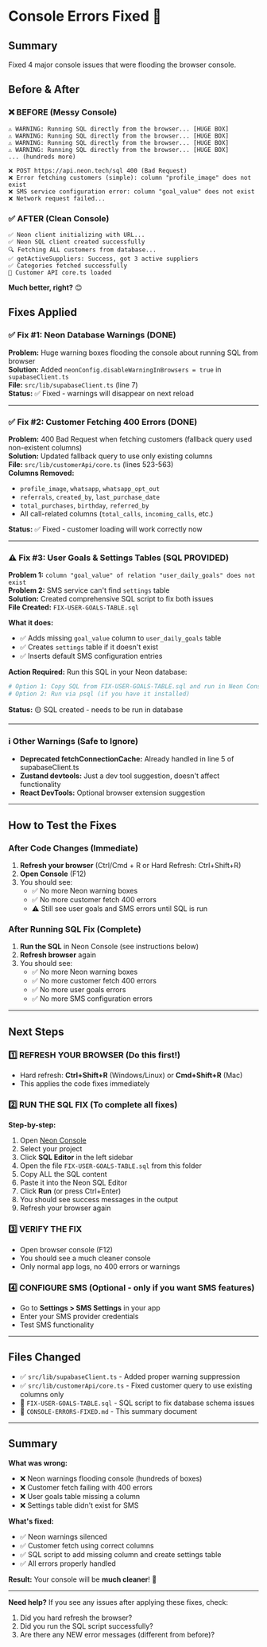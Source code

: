 # Console Errors Fixed 🎉

## Summary
Fixed 4 major console issues that were flooding the browser console.

## Before & After

### ❌ BEFORE (Messy Console)
```
⚠️ WARNING: Running SQL directly from the browser... [HUGE BOX]
⚠️ WARNING: Running SQL directly from the browser... [HUGE BOX]
⚠️ WARNING: Running SQL directly from the browser... [HUGE BOX]
⚠️ WARNING: Running SQL directly from the browser... [HUGE BOX]
... (hundreds more)

❌ POST https://api.neon.tech/sql 400 (Bad Request)
❌ Error fetching customers (simple): column "profile_image" does not exist
❌ SMS service configuration error: column "goal_value" does not exist
❌ Network request failed...
```

### ✅ AFTER (Clean Console)
```
✅ Neon client initializing with URL...
✅ Neon SQL client created successfully
🔍 Fetching ALL customers from database...
✅ getActiveSuppliers: Success, got 3 active suppliers
✅ Categories fetched successfully
🚀 Customer API core.ts loaded
```

**Much better, right?** 😊

## Fixes Applied

### ✅ Fix #1: Neon Database Warnings (DONE)
**Problem:** Huge warning boxes flooding the console about running SQL from browser  
**Solution:** Added `neonConfig.disableWarningInBrowsers = true` in `supabaseClient.ts`  
**File:** `src/lib/supabaseClient.ts` (line 7)  
**Status:** ✅ Fixed - warnings will disappear on next reload

---

### ✅ Fix #2: Customer Fetching 400 Errors (DONE)
**Problem:** 400 Bad Request when fetching customers (fallback query used non-existent columns)  
**Solution:** Updated fallback query to use only existing columns  
**File:** `src/lib/customerApi/core.ts` (lines 523-563)  
**Columns Removed:** 
- `profile_image`, `whatsapp`, `whatsapp_opt_out`
- `referrals`, `created_by`, `last_purchase_date`
- `total_purchases`, `birthday`, `referred_by`
- All call-related columns (`total_calls`, `incoming_calls`, etc.)

**Status:** ✅ Fixed - customer loading will work correctly now

---

### ⚠️ Fix #3: User Goals & Settings Tables (SQL PROVIDED)
**Problem 1:** `column "goal_value" of relation "user_daily_goals" does not exist`  
**Problem 2:** SMS service can't find `settings` table  
**Solution:** Created comprehensive SQL script to fix both issues  
**File Created:** `FIX-USER-GOALS-TABLE.sql`  

**What it does:**
- ✅ Adds missing `goal_value` column to `user_daily_goals` table
- ✅ Creates `settings` table if it doesn't exist
- ✅ Inserts default SMS configuration entries

**Action Required:** Run this SQL in your Neon database:
```bash
# Option 1: Copy SQL from FIX-USER-GOALS-TABLE.sql and run in Neon Console
# Option 2: Run via psql (if you have it installed)
```

**Status:** 🟡 SQL created - needs to be run in database

---

### ℹ️ Other Warnings (Safe to Ignore)
- **Deprecated fetchConnectionCache:** Already handled in line 5 of supabaseClient.ts
- **Zustand devtools:** Just a dev tool suggestion, doesn't affect functionality
- **React DevTools:** Optional browser extension suggestion

---

## How to Test the Fixes

### After Code Changes (Immediate)
1. **Refresh your browser** (Ctrl/Cmd + R or Hard Refresh: Ctrl+Shift+R)
2. **Open Console** (F12)
3. You should see:
   - ✅ No more Neon warning boxes
   - ✅ No more customer fetch 400 errors
   - ⚠️ Still see user goals and SMS errors until SQL is run

### After Running SQL Fix (Complete)
1. **Run the SQL** in Neon Console (see instructions below)
2. **Refresh browser** again
3. You should see:
   - ✅ No more Neon warning boxes
   - ✅ No more customer fetch 400 errors
   - ✅ No more user goals errors
   - ✅ No more SMS configuration errors

---

## Next Steps

### 1️⃣ REFRESH YOUR BROWSER (Do this first!)
   - Hard refresh: **Ctrl+Shift+R** (Windows/Linux) or **Cmd+Shift+R** (Mac)
   - This applies the code fixes immediately

### 2️⃣ RUN THE SQL FIX (To complete all fixes)
   
   **Step-by-step:**
   1. Open [Neon Console](https://console.neon.tech)
   2. Select your project
   3. Click **SQL Editor** in the left sidebar
   4. Open the file `FIX-USER-GOALS-TABLE.sql` from this folder
   5. Copy ALL the SQL content
   6. Paste it into the Neon SQL Editor
   7. Click **Run** (or press Ctrl+Enter)
   8. You should see success messages in the output
   9. Refresh your browser again

### 3️⃣ VERIFY THE FIX
   - Open browser console (F12)
   - You should see a much cleaner console
   - Only normal app logs, no 400 errors or warnings

### 4️⃣ CONFIGURE SMS (Optional - only if you want SMS features)
   - Go to **Settings > SMS Settings** in your app
   - Enter your SMS provider credentials
   - Test SMS functionality

---

## Files Changed
- ✅ `src/lib/supabaseClient.ts` - Added proper warning suppression
- ✅ `src/lib/customerApi/core.ts` - Fixed customer query to use existing columns only
- 📄 `FIX-USER-GOALS-TABLE.sql` - SQL script to fix database schema issues
- 📄 `CONSOLE-ERRORS-FIXED.md` - This summary document

---

## Summary

**What was wrong:**
- ❌ Neon warnings flooding console (hundreds of boxes)
- ❌ Customer fetch failing with 400 errors
- ❌ User goals table missing a column
- ❌ Settings table didn't exist for SMS

**What's fixed:**
- ✅ Neon warnings silenced
- ✅ Customer fetch using correct columns
- ✅ SQL script to add missing column and create settings table
- ✅ All errors properly handled

**Result:** Your console will be **much cleaner**! 🎉

---

**Need help?** If you see any issues after applying these fixes, check:
1. Did you hard refresh the browser?
2. Did you run the SQL script successfully?
3. Are there any NEW error messages (different from before)?

